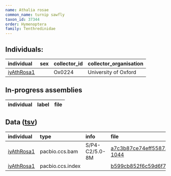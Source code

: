 ```yaml
---
name: Athalia rosae
common_name: turnip sawfly
taxon_id: 37344
order: Hymenoptera
family: Tenthredinidae
---
```


## Individuals:

| individual | sex | collector_id | collector_organisation |
| :--------- | :-: | :----------- | :--------------------- |
| [iyAthRosa1](iyAthRosa1.md) |  | Ox0224 | University of Oxford |

## In-progress assemblies

| individual | label | file |
| :--------- | :---- | :--- |

## Data ([tsv](Athalia_rosae_data.tsv))

| individual | type | info | file |
| :--------- | :--- | :--- | :--- |
| [iyAthRosa1](iyAthRosa1.md) | pacbio.ccs.bam | S/P4-C2/5.0-8M | [a7c3b87ce74eff55873a873e6f5faf56-1044](https://darwin.cog.sanger.ac.uk/insects/Athalia_rosae/iyAthRosa1/genomic_data/pacbio/m64097_200224_163753.ccs.bam) |
| [iyAthRosa1](iyAthRosa1.md) | pacbio.ccs.index |  | [b599cb852f6c59d6f7f2baa1e9a284e5](https://darwin.cog.sanger.ac.uk/insects/Athalia_rosae/iyAthRosa1/genomic_data/pacbio/m64097_200224_163753.ccs.bam.pbi) |
